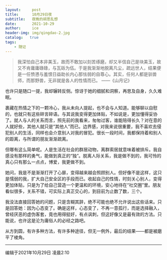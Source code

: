 ```yaml
---
layout:     post
title:      10月29日夜
subtitle:   夜晚的胡思乱想
date:       2021-10-29
author:     ice
header-img: img/qingdao-2.jpg
catalog:   true
tags:
    - 随记
---
```


> 我深怕自己本非美玉，故而不敢加以刻苦琢磨，却又半信自己是块美玉，故又不肯庸庸碌碌，与瓦砾为伍。于是我渐渐地脱离凡尘，疏远世人，结果便是一任愤懑与羞恨日益助长内心那怯弱的自尊心。其实，任何人都是驯兽师，而那野兽，无非就是各人的性情而已。
> ——《山月记》

也许只是随口一提，我却辗转反侧。惊讶于她的细腻和洞察，再思及自身，久久难眠。

裹藏在热情之下的一颗冷心，我从未向人提起，也不会与人知道。能够聊以自慰的，也就只有这些碎言碎语。与其说我变得更加体贴，不如说是，更加懂得妥协了。就人与人的关系而言，照先前的我看来，匆匆过客，谁能陪得长久？对在意的人就好些，其他人就只是“其他人”而已。边界感，对我来说很重要，我不喜欢去侵犯别人的生活，同样也会介意别人对我的冒犯。很长一段时间，我都保持着和别人的距离，与所谓的朋友渐渐疏离。

但哪有这么简单呢。人是生活在社会的群居动物，离群索居就意味着被排斥。我自感没有那样的勇气，能做到真正的“独”。脱离人际关系，我是做不到的，我可怜的真心只有那么一点点，博爱，我更做不到。

她问，我是不是渐渐打开了心扉，变得越来越会照顾别人。但好像不是这样，这只是懦弱的我，扩大自己安全区的手段而已。收起自己的性情，时刻关心别人，变得更加体贴，只是为了给自己营造一个更温和的环境，安心地待在“社交圈”里。朋友看似很多，关系不错，可实际上真正交心的，到目前为止数了数，三个。

我没法直接回答她的问题，只是含糊其辞，绝不可能也绝不允许说出这些话来。只是回答她：因为心态变了。确是这样，心态变了，不再一意孤行，而是选择融入，曾经厌恶的虚伪客套，竟也用得挺好，有点讽刺，但这好像又是最有效的方法。只能说，也许这是沦为庸俗人的必经之路吧。

从方到圆，有许多种方法，有许多种途径，但无一例外，最后的结果——都是被磨平了棱角。


---

编辑于2021年10月29日 凌晨2:10
